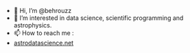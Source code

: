 - 👋 Hi, I’m @behrouzz
- 👀 I’m interested in data science, scientific programming and astrophysics.
- 📫 How to reach me :
-  [astrodatascience.net](https://astrodatascience.net/)

<!---
behrouzz/behrouzz is a ✨ special ✨ repository because its `README.md` (this file) appears on your GitHub profile.
You can click the Preview link to take a look at your changes.
--->
